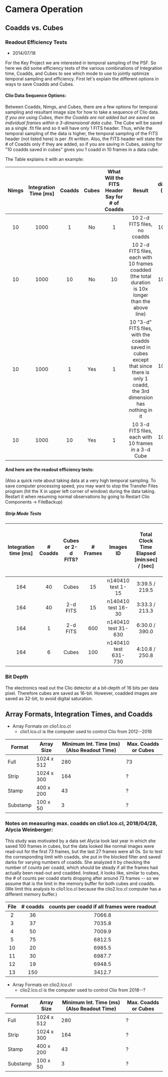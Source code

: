Camera Operation
================


Coadds vs. Cubes
----------------

### Readout Efficiency Tests

* 2014/07/18

For the Key Project we are interested in temporal sampling of the PSF. So here we did some efficiency tests of the various combinations of Integration time, Coadds, and Cubes to see which mode to use to jointly optimize temporal sampling and efficiency. First let's explain the different options in ways to save Coadds and Cubes.

#### Clio Data Sequence Options:
Between Coadds, Nimgs, and Cubes, there are a few options for temporal sampling and resultant image size for how to take a sequence of Clio data. *If you are using Cubes, then the Coadds are not added but are saved as individual frames within a 3-dimensional data cube.* The Cube will be saved as a single .fit file and so it will have only 1 FITS header. Thus, while the temporal sampling of the data is higher, the temporal sampling of the FITS header (not listed here) is per .fit written. Also, the FITS header will state the # of Coadds only if they are added, so if you are saving in Cubes, asking for "10 coadds saved in cubes" gives you 1 coadd in 10 frames in a data cube.

The Table explains it with an example:

| Nimgs | Integration Time [ms] | Coadds | Cubes | What Will the FITS Header Say for # of Coadds | Result | FITS dimensions (Example for Full Frame) | Total Integration Time [sec] = Nimg x IntTime x Coadds | Temporal Sampling of Images [sec] |
|:--:|:----:|:-:|:--:|:-:|:----------------------------:|:----------:|:--:|:-:| 
| 10 | 1000 | 1 | No | 1 | 10 2-d FITS files, no coadds | 1024 x 512 | 10 | 1 |
| 10 | 1000 | 10 | No | 10 | 10 2-d FITS files, each with 10 frames coadded (the total duration is 10x longer than the above line) | 1024 x 512 | 100 | 10 |
| 10 | 1000 | 1 | Yes | 1 | 10 "3-d" FITS files, with the coadds saved in cubes except that since there is only 1 coadd, the 3rd dimension has nothing in it | 1024 x 512 x 1 | 10 | 1 |
| 10 | 1000 | 10 | Yes | 1 | 10 3-d FITS files, each with 10 frames in a 3-d Cube | 1024 x 512 x 10 | 100 | 1 |


#### And here are the readout efficiency tests:

(Also a quick note about taking data at a very high temporal sampling. To save computer processing speed, you may want to stop the Transfer Files program (hit the X in upper left corner of window) during the data taking. Restart it when resuming normal observations by going to Restart Clio Components -> FileBackup)

##### Strip Mode Tests

| Integration time [ms] | # Coadds | Cubes or 2-d FITS? | # Frames | Images ID | Total Clock Time Elapsed [min:sec] / [sec] | Total Integration [sec] | % Efficiency = 100 x Total Integration / Clock Time Elapsed | Temporal Sampling of Images [sec] |
|:---:|:--:|:-----:|:--:|:-----------------:|:--------------:|:----:|:------:|:-----:|
| 164 | 40 | Cubes | 15 | n140410 test 1-15 | 3:39.5 / 219.5 | 98.4 | 44.8 % | 0.164 |
| 164 | 40 | 2-d FITS | 15 | n140410 test 16-30 | 3:33.3 / 213.3 | 98.4 | 46.1 % | 6.56 |
| 164 | 1 | 2-d FITS | 600 | n140410 test 31-630 | 6:30.0 / 390.0 | 98.4 | 25.2 % | 0.164 |
| 164 | 6 | Cubes | 100 | n140410 test 631-730 | 4:10.8 / 250.8 | 98.4 | 39.2 % | 0.164 |


### Bit Depth

The electronics read out the Clio detector at a bit-depth of 16 bits per data pixel. Therefore cubes are saved as 16-bit. However, coadded images are saved as 32-bit, to avoid digital saturation.




Array Formats, Integration Times, and Coadds
--------------------------------------------

* Array Formats on clio1.lco.cl
  * clio1.lco.cl is the computer used to control Clio from 2012--2018

|    Format    |    Array Size    |    Minimum Int. Time (ms) (Also Readout Time)    |    Max. Coadds or Cubes     |
|--------------|------------------|--------------------------------------------------|-----------------------------|
| Full         | 1024 x 512       | 280                                              | 73                          |
| Strip        | 1024 x 300       | 164                                              | ?                           |
| Stamp        | 400 x 200        | 43                                               | ?                           |
| Substamp     | 100 x 50         | 3                                                | ?                           |


### Notes on measuring max. coadds on clio1.lco.cl, 2018/04/28, Alycia Weinberger:
This study was motivated by a data set Alycia took last year in which she saved 100 frames in cubes, but the data looked like normal images were read-out for the first 73 frames, but the last 27 frames were all 0s. So to test the corresponding limit with coadds, she put in the blocked filter and saved darks for varying numbers of coadds. She analyzed it by checking the number of counts per coadd, which should be steady if all the frames had actually been read-out and coadded. Instead, it looks like, similar to cubes, the # of counts per coadd starts dropping after around 73 frames -- so we assume that is the limit in the memory buffer for both cubes and coadds. (We limit this analysis to clio1.lco.cl because the clio2.lco.cl computer has a different memory buffer.)

| File | # coadds | counts per coadd if all frames were readout |
|:---:|:--------:|:------------------------------------------:|
| 2 | 36 | 7066.8 |
| 3 | 37 | 7035.8 |
| 4 | 50 | 7009.9 |
| 5 | 75 | 6812.5 |
| 10 | 20 | 6985.5 |
| 11 | 30 | 6987.7 |
| 12 | 19 | 6948.5 |
| 13 | 150 | 3412.7 |



* Array Formats on clio2.lco.cl
  * clio2.lco.cl is the computer used to control Clio from 2018--?

|    Format    |    Array Size    |    Minimum Int. Time (ms) (Also Readout Time)    |    Max. Coadds or Cubes     |
|--------------|------------------|--------------------------------------------------|-----------------------------|
| Full         | 1024 x 512       | 280                                              | ?                           |
| Strip        | 1024 x 300       | 164                                              | ?                           |
| Stamp        | 400 x 200        | 43                                               | ?                           |
| Substamp     | 100 x 50         | 3                                                | ?                           |

